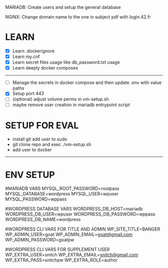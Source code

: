 
MARIADB:
    Create users and setup the general database

NGINX:
    Change domain name to the one in subject pdf with login.42.fr

# LEARN

- [x] Learn .dockerignore
- [x] Learn my.cnf
- [x] Learn secret files usage like db_password.txt usage
- [x] Learn deeply docker composes

---

- [ ] Manage the secrets in docker compose and then update .env with value paths
- [x] Setup port 443
- [ ] (optional) adjust volume perms in vm-setup.sh
- [ ] maybe remove user creation in mariadb entrypoint script

# SETUP FOR EVAL

- install git add user to sudo
- git clone repo and exec ./vm-setup.sh
- add user to docker

---

# ENV SETUP

#MARIADB VARS
MYSQL_ROOT_PASSWORD=rootpass
MYSQL_DATABASE=wordpress
MYSQL_USER=wpuser
MYSQL_PASSWORD=wppass

#WORDPRESS DATABASE VARS
WORDPRESS_DB_HOST=mariadb
WORDPRESS_DB_USER=wpuser
WORDPRESS_DB_PASSWORD=wppass
WORDPRESS_DB_NAME=wordpress

#WORDPRESS CLI VARS FOR TITLE AND ADMIN
WP_SITE_TITLE=BANGER
WP_ADMIN_USER=goat
WP_ADMIN_EMAIL=goat@gmail.com
WP_ADMIN_PASSWORD=goatpw

#WORDPRESS CLI VARS FOR SUPPLEMENT USER
WP_EXTRA_USER=snitch
WP_EXTRA_EMAIL=snitch@gmail.com
WP_EXTRA_PASS=snitchpw
WP_EXTRA_ROLE=author
